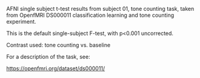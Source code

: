 AFNI single subject t-test results from subject 01, tone counting task, taken from OpenfMRI DS000011 classification learning and tone counting experiment. 

This is the default single-subject F-test, with p<0.001 uncorrected. 

Contrast used:
tone counting vs. baseline

For a description of the task, see:

https://openfmri.org/dataset/ds000011/


